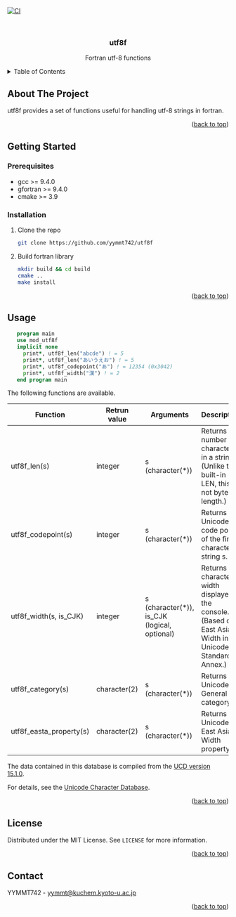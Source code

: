 [![CI](https://github.com/yymmt742/utf8f/actions/workflows/ci.yml/badge.svg)](https://github.com/yymmt742/utf8f/actions/workflows/ci.yml)

<!-- PROJECT LOGO -->
<br />
<div align="center">
<h3 align="center">utf8f</h3>
  <p align="center">
    Fortran utf-8 functions
  </p>
</div>

<!-- TABLE OF CONTENTS -->
<details>
  <summary>Table of Contents</summary>
  <ol>
    <li>
      <a href="#about-the-project">About The Project</a>
    </li>
    <li>
      <a href="#getting-started">Getting Started</a>
      <ul>
        <li><a href="#prerequisites">Prerequisites</a></li>
        <li><a href="#installation">Installation</a></li>
      </ul>
    </li>
    <li><a href="#usage">Usage</a></li>
    <li><a href="#license">License</a></li>
    <li><a href="#contact">Contact</a></li>
  </ol>
</details>

## About The Project

utf8f provides a set of functions useful for handling utf-8 strings in fortran.

<p align="right">(<a href="#readme-top">back to top</a>)</p>


<!-- GETTING STARTED -->
## Getting Started
### Prerequisites

* gcc >= 9.4.0
* gfortran >= 9.4.0
* cmake >= 3.9

### Installation

1. Clone the repo
   ```sh
   git clone https://github.com/yymmt742/utf8f
   ```
2. Build fortran library
   ```sh
   mkdir build && cd build
   cmake ..
   make install
   ```

<p align="right">(<a href="#readme-top">back to top</a>)</p>

## Usage

   ```fortran
      program main
      use mod_utf8f
      implicit none
        print*, utf8f_len("abcde") ! = 5
        print*, utf8f_len("あいうえお") ! = 5
        print*, utf8f_codepoint("あ") ! = 12354 (0x3042)
        print*, utf8f_width("漢") ! = 2
      end program main
   ```

   The following functions are available.

  | Function                | Retrun value | Arguments                                     | Description                                                                                                  |
  | ----------------------- | ------------ | --------------------------------------------- | ------------------------------------------------------------------------------------------------------------ |
  | utf8f_len(s)            | integer      | s (character(\*))                             | Returns the number of characters in a string. (Unlike the built-in LEN, this is not byte-length.)            |
  | utf8f_codepoint(s)      | integer      | s (character(\*))                             | Returns the Unicode code point of the first character in string s.                                           |
  | utf8f_width(s, is_CJK)  | integer      | s (character(\*)), is_CJK (logical, optional) | Returns the character width displayed in the console. (Based on East Asian Width in Unicode Standard Annex.) |
  | utf8f_category(s)       | character(2) | s (character(\*))                             | Returns the Unicode General category.                                                                        |
  | utf8f_easta_property(s) | character(2) | s (character(\*))                             | Returns the Unicode East Asian Width property.                                                               |

  The data contained in this database is compiled from the [UCD version 15.1.0](https://www.unicode.org/Public/15.1.0/ucd/).

  For details, see the [Unicode Character Database](https://www.unicode.org/ucd/).

<p align="right">(<a href="#readme-top">back to top</a>)</p>

<!-- LICENSE -->
## License

Distributed under the MIT License. See `LICENSE` for more information.

<p align="right">(<a href="#readme-top">back to top</a>)</p>

<!-- CONTACT -->
## Contact

YYMMT742 - yymmt@kuchem.kyoto-u.ac.jp

<p align="right">(<a href="#readme-top">back to top</a>)</p>

